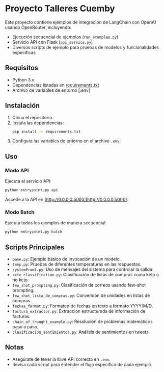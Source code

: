# Proyecto Talleres Cuemby

Este proyecto contiene ejemplos de integración de LangChain con OpenAI usando OpenRouter, incluyendo:
- Ejecución secuencial de ejemplos (`run_examples.py`)
- Servicio API con Flask (`api_service.py`)
- Diversos scripts de ejemplo para pruebas de modelos y funcionalidades específicas

## Requisitos

- Python 3.x
- Dependencias listadas en [requirements.txt](./requirements.txt)
- Archivo de variables de entorno [.env]

## Instalación

1. Clona el repositorio.
2. Instala las dependencias:
   ```bash
   pip install -r requirements.txt
   ```
3. Configura las variables de entorno en el archivo `.env`.

## Uso

### Modo API

Ejecuta el servicio API:
```bash
python entrypoint.py api
```
Accede a la API en [http://0.0.0.0:5000](http://0.0.0.0:5000).

### Modo Batch

Ejecuta todos los ejemplos de manera secuencial:
```bash
python entrypoint.py batch
```

## Scripts Principales

- `base.py`: Ejemplo básico de invocación de un modelo.
- `temp.py`: Pruebas de diferentes temperaturas en las respuestas.
- `systemPromt.py`: Uso de mensajes del sistema para controlar la salida.
- `keto_classification.py`: Clasificación de listas de compras como keto o no keto.
- `few_shot_prompting.py`: Clasificación de correos usando few-shot prompting.
- `few_shot_lista_de_compras.py`: Conversión de unidades en listas de compras.
- `fechas_format.py`: Formateo de fechas en texto a formato YYYY/M/D.
- `factura_extractor.py`: Extracción estructurada de información de facturas.
- `chain_of_thought_example.py`: Resolución de problemas matemáticos paso a paso.
- `clasificacion_sentimientos.py`: Análisis de sentimientos en tweets.

## Notas

- Asegúrate de tener la llave API correcta en `.env`.
- Revisa cada script para entender el flujo específico de cada ejemplo.

